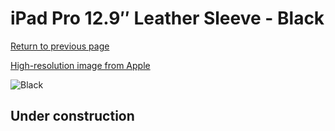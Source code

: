 # iPad Pro 12.9″ Leather Sleeve - Black

[Return to previous page](/ipad_pro129)

[High-resolution image from Apple](https://store.storeimages.cdn-apple.com/8756/as-images.apple.com/is/MQ0U2?wid=4500&hei=4500&fmt=png)

<div style="width: 512px"><img src="/almost_uncompressed/MQ0U2.webp" alt="Black"></div>

## Under construction
